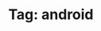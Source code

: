 ---
layout: tagindex
title: "Tag: android"
tag: android
description: Android is a mobile operating system developed by Google. It is used on many popular smartphones and tablets.
---